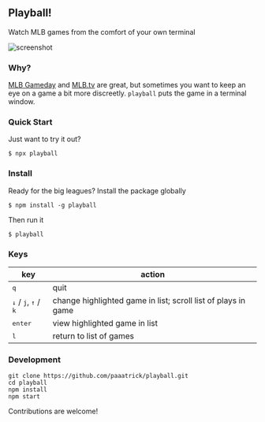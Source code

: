 ## Playball!
Watch MLB games from the comfort of your own terminal

![screenshot](https://i.imgur.com/SdA4fWR.gif)

### Why?
[MLB Gameday](http://www.mlb.com/mlb/gameday/#) and [MLB.tv](http://mlb.tv) are
great, but sometimes you want to keep an eye on a game a bit more discreetly.
`playball` puts the game in a terminal window.

### Quick Start
Just want to try it out?
```
$ npx playball
```

### Install
Ready for the big leagues? Install the package globally
```
$ npm install -g playball
```
Then run it
```
$ playball
```

### Keys
key | action
----|--------
<kbd>q</kbd> | quit
<kbd>&darr;</kbd> / <kbd>j</kbd>, <kbd>&uarr;</kbd> / <kbd>k</kbd> | change highlighted game in list; scroll list of plays in game
<kbd>enter</kbd> | view highlighted game in list
<kbd>l</kbd> | return to list of games

### Development
```
git clone https://github.com/paaatrick/playball.git
cd playball
npm install
npm start
```
Contributions are welcome!
